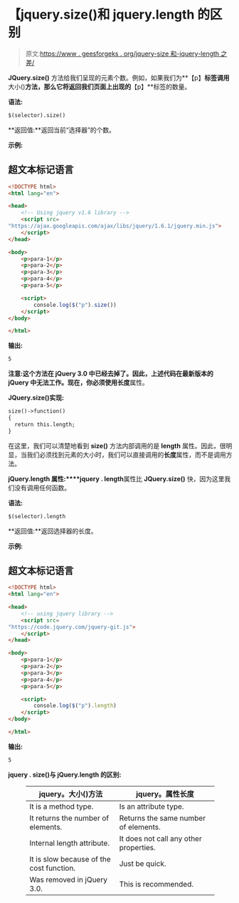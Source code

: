 # 【jquery.size()和 jquery.length 的区别

> 原文:[https://www . geesforgeks . org/jquery-size 和-jquery-length 之差/](https://www.geeksforgeeks.org/difference-between-jquery-size-and-jquery-length/)

**JQuery.size()** 方法给我们呈现的元素个数。例如，如果我们为**【p】**标签调用**大小()**方法，那么它将返回我们页面上出现的**【p】**标签的数量。

**语法:**

```html
$(selector).size()
```

**返回值:**返回当前“选择器”的个数。

**示例:**

## 超文本标记语言

```html
<!DOCTYPE html>
<html lang="en">

<head>
    <!-- Using jquery v1.6 library -->
    <script src=
"https://ajax.googleapis.com/ajax/libs/jquery/1.6.1/jquery.min.js">
    </script>
</head>

<body>
    <p>para-1</p>
    <p>para-2</p>
    <p>para-3</p>
    <p>para-4</p>
    <p>para-5</p>

    <script>
        console.log($("p").size())
    </script>
</body>

</html>
```

**输出:**

```html
5
```

**注意:**这个方法在 jQuery 3.0 中已经去掉了。因此，上述代码在最新版本的 jQuery 中无法工作。现在，你必须使用**长度**属性。

**JQuery.size()实现:**

```html
size()->function()
{
  return this.length; 
}
```

在这里，我们可以清楚地看到 **size()** 方法内部调用的是 **length** 属性。因此，很明显，当我们必须找到元素的大小时，我们可以直接调用的**长度**属性，而不是调用方法。

**jQuery.length 属性:****jquery . length**属性比 **JQuery.size()** 快，因为这里我们没有调用任何函数。

**语法:**

```html
$(selector).length
```

**返回值:**返回选择器的长度。

**示例:**

## 超文本标记语言

```html
<!DOCTYPE html>
<html lang="en">

<head>
    <!-- using jquery library -->
    <script src=
"https://code.jquery.com/jquery-git.js">
    </script>
</head>

<body>
    <p>para-1</p>
    <p>para-2</p>
    <p>para-3</p>
    <p>para-4</p>
    <p>para-5</p>

    <script>
        console.log($("p").length)
    </script>
</body>

</html>
```

**输出:**

```html
5
```

**jquery . size()与 jQuery.length 的区别:**

<figure class="table">

| jquery。大小()方法 | jquery。属性长度 |
| --- | --- |
| It is a method type. | Is an attribute type. |
| It returns the number of elements. | Returns the same number of elements. |
| Internal length attribute. | It does not call any other properties. |
| It is slow because of the cost function. | Just be quick. |
| Was removed in jQuery 3.0. | This is recommended. |

</figure>
